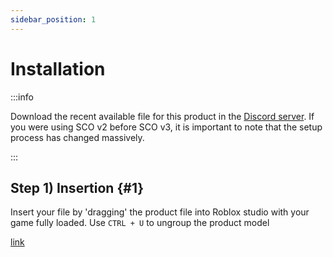 ```yaml
---
sidebar_position: 1
---
```


# Installation

:::info

Download the recent available file for this product in the [Discord server](https://discord.gg/QVaxp9t). If you were using SCO v2 before SCO v3, it is important to note that the setup process has changed massively.

:::

## Step 1) Insertion {#1}
Insert your file by 'dragging' the product file into Roblox studio with your game fully loaded. Use `CTRL + U` to ungroup the product model























[link](#1)
